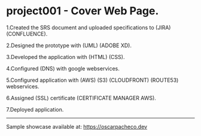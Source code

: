 # project001 - Cover Web Page.

1.Created the SRS document and uploaded specifications to (JIRA) (CONFLUENCE).

2.Designed the prototype with (UML) (ADOBE XD).

3.Developed the application with (HTML) (CSS).

4.Configured (DNS) with google webservices.

5.Configured application with (AWS) (S3) (CLOUDFRONT) (ROUTE53) webservices.

6.Assigned (SSL) certificate (CERTIFICATE MANAGER AWS).

7.Deployed application.
______________________________________________________________________________________________________________________

Sample showcase available at: https://oscarpacheco.dev
